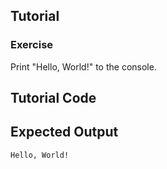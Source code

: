 Tutorial
--------



### Exercise

Print "Hello, World!" to the console.

Tutorial Code
-------------


Expected Output
---------------

	Hello, World!
